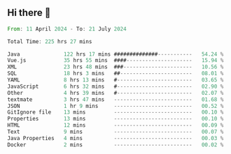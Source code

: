## Hi there 👋
<!--START_SECTION:waka-->

```rust
From: 11 April 2024 - To: 21 July 2024

Total Time: 225 hrs 27 mins

Java              122 hrs 17 mins ##############-----------   54.24 %
Vue.js            35 hrs 55 mins  ####---------------------   15.94 %
XML               23 hrs 48 mins  ###----------------------   10.56 %
SQL               18 hrs 3 mins   ##-----------------------   08.01 %
YAML              8 hrs 13 mins   #------------------------   03.65 %
JavaScript        6 hrs 32 mins   #------------------------   02.90 %
Other             4 hrs 39 mins   #------------------------   02.07 %
textmate          3 hrs 47 mins   -------------------------   01.68 %
JSON              1 hr 9 mins     -------------------------   00.52 %
GitIgnore file    13 mins         -------------------------   00.10 %
Properties        13 mins         -------------------------   00.10 %
HTML              12 mins         -------------------------   00.09 %
Text              9 mins          -------------------------   00.07 %
Java Properties   4 mins          -------------------------   00.03 %
Docker            2 mins          -------------------------   00.02 %
```

<!--END_SECTION:waka-->
<!--
**lianggeshanhetao/lianggeshanhetao** is a ✨ _special_ ✨ repository because its `README.md` (this file) appears on your GitHub profile.

Here are some ideas to get you started:

- 🔭 I’m currently working on ...
- 🌱 I’m currently learning ...
- 👯 I’m looking to collaborate on ...
- 🤔 I’m looking for help with ...
- 💬 Ask me about ...
- 📫 How to reach me: ...
- 😄 Pronouns: ...
- ⚡ Fun fact: ...
-->
